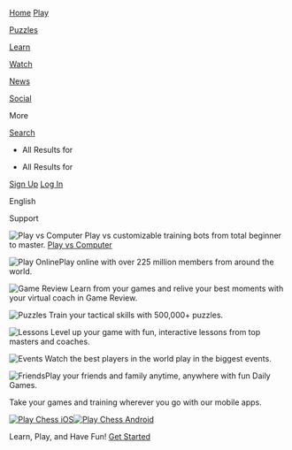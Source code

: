 [Home](https://www.chess.com/) [Play](https://www.chess.com/play)

[Puzzles](https://www.chess.com/puzzles)

[Learn](https://www.chess.com/learn)

[Watch](https://www.chess.com/watch)

[News](https://www.chess.com/today)

[Social](https://www.chess.com/social)

More

[Search](https://www.chess.com/search)

- All Results for


- All Results for


[Sign Up](https://www.chess.com/register?returnUrl=https://www.chess.com/) [Log In](https://www.chess.com/login_and_go?returnUrl=https://www.chess.com/)

English

Support


![Play vs Computer](https://www.chess.com/bundles/web/images/index-page/vs-computer.dc89dff5.png)
Play vs
customizable training bots
from total beginner to master.
[Play vs Computer](https://www.chess.com/play/computer)

![Play Online](https://www.chess.com/bundles/web/images/index-page/play-online.62014613.png)Play online
with over 225 million members from around the world.


![Game Review](https://www.chess.com/bundles/web/images/index-page/game-review.b570e095.png)
Learn from your games and relive your best moments with your virtual coach in
Game Review.

![Puzzles](https://www.chess.com/bundles/web/images/index-page/puzzles.8b0a8a34.png)
Train your tactical skills with 500,000+
puzzles.

![Lessons](https://www.chess.com/bundles/web/images/index-page/lessons.cb75b2ae.png)
Level up your game with fun,
interactive lessons
from top masters and coaches.


![Events](https://www.chess.com/bundles/web/images/index-page/events.952128d6.png)
Watch the best players in the world play in the
biggest events.

![Friends](https://www.chess.com/bundles/web/images/index-page/friends.d06317b9.png)Play your friends and family
anytime, anywhere with fun Daily Games.


Take your games and training wherever you go with our
mobile apps.

[![Play Chess iOS](https://www.chess.com/bundles/web/images/messages/activate-account/app-store.4eed552a.png)](https://apps.apple.com/us/app/chess-play-learn/id329218549?mt=8&uo=4&utm_source=chesscom&utm_medium=feature_block&utm_campaign=index_with_fold)[![Play Chess Android](https://www.chess.com/bundles/web/images/messages/activate-account/google-play.2497e8bc.png)](http://play.google.com/store/apps/details?id=com.chess&utm_source=chesscom&utm_medium=feature_block&utm_campaign=index_with_fold)

Learn, Play, and Have Fun!
[Get Started](https://www.chess.com/register)